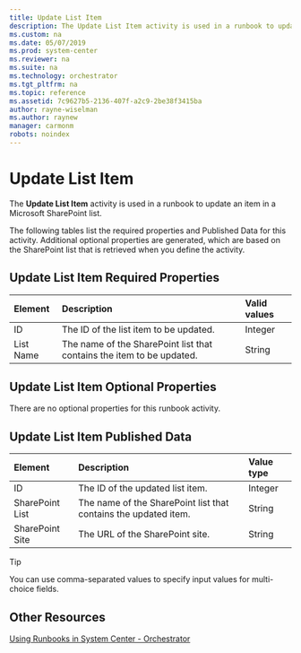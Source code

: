 ```yaml
---
title: Update List Item
description: The Update List Item activity is used in a runbook to update an item in a Microsoft SharePoint list.
ms.custom: na
ms.date: 05/07/2019
ms.prod: system-center
ms.reviewer: na
ms.suite: na
ms.technology: orchestrator
ms.tgt_pltfrm: na
ms.topic: reference
ms.assetid: 7c9627b5-2136-407f-a2c9-2be38f3415ba
author: rayne-wiselman
ms.author: raynew
manager: carmonm
robots: noindex
---
```

# Update List Item

The **Update List Item** activity is used in a runbook to update an item in a Microsoft SharePoint list.

The following tables list the required properties and Published Data for this activity. Additional optional properties are generated, which are based on the SharePoint list that is retrieved when you define the activity.

## Update List Item Required Properties

| **Element** | **Description**   | **Valid values** |
|:---|:---|:---|
| ID   | The ID of the list item to be updated.   | Integer   |
| List Name   | The name of the SharePoint list that contains the item to be updated. | String   |

## Update List Item Optional Properties

There are no optional properties for this runbook activity.

## Update List Item Published Data

| **Element**   | **Description**   | **Value type** |
|:---|:---|:---|
| ID   | The ID of the updated list item.   | Integer   |
| SharePoint List | The name of the SharePoint list that contains the updated item. | String   |
| SharePoint Site | The URL of the SharePoint site.   | String   |

>[!TIP]
>You can use comma-separated values to specify input values for multi-choice fields.

## Other Resources

[Using Runbooks in System Center - Orchestrator](design-and-build-runbooks.md)
